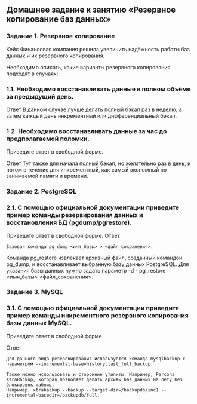 ## Домашнее задание к занятию «Резервное копирование баз данных»

### Задание 1. Резервное копирование

Кейс
Финансовая компания решила увеличить надёжность работы баз данных и их резервного копирования.

Необходимо описать, какие варианты резервного копирования подходят в случаях:

### 1.1. Необходимо восстанавливать данные в полном объёме за предыдущий день.

Ответ
В данном случае лучше делать полный бэкап раз в неделю, а затем каждый день инкрементный или дифференциальный бэкап.

### 1.2. Необходимо восстанавливать данные за час до предполагаемой поломки.
Приведите ответ в свободной форме.

Ответ
Тут также для начала полный бэкап, но желательно раз в день, и потом в течение дня инкрементный, как самый экономный по занимаемой памяти и времени.

### Задание 2. PostgreSQL
### 2.1. С помощью официальной документации приведите пример команды резервирования данных и восстановления БД (pgdump/pgrestore).
Приведите ответ в свободной форме.
Ответ
```
Базовая команда pg_dump <имя_базы> > <файл_сохранения>.
```

Команда pg_restore извлекает архивный файл, созданный командой pg_dump, и восстанавливает выбранную базу данных PostgreSQL. Для указания базы данных нужно задать параметр -d - pg_restore <имя_базы> <файл_сохранения>.

### Задание 3. MySQL
### 3.1. С помощью официальной документации приведите пример команды инкрементного резервного копирования базы данных MySQL.
Приведите ответ в свободной форме.

Ответ
```
Для данного вида резеревирования используется команда mysqlbackup с параметром --incremental-base=history:last_full_backup.

Также можно использовать и сторонние утилиты. Например, Percona XtraBackup, которая позволяет делать архивы баз данных на лету без блокировок таблиц.
Например, xtrabackup --backup --target-dir=/backupdb/inc1 --incremental-basedir=/backupdb/full.
```
